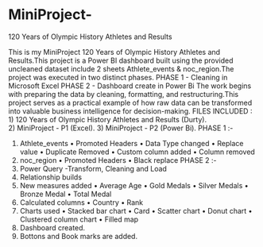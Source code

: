 # MiniProject-
120 Years of Olympic History Athletes and Results 

This is my MiniProject 120 Years of Olympic History Athletes and Results.This project is a Power BI dashboard built using the provided uncleaned dataset include 2 sheets Athlete_events & noc_region.The project was executed in two distinct phases.
PHASE 1 - Cleaning in Microsoft Excel
PHASE 2 - Dashboard create in Power Bi
The work begins with preparing the data by cleaning, formatting, and restructuring.This project serves as a practical example of how raw data can be transformed into valuable business intelligence for decision-making.
FILES INCLUDED : 1) 120 Years of Olympic History Athletes and Results (Durty).  
                 2) MiniProject - P1 (Excel).
                 3) MiniProject - P2 (Power Bi).
PHASE 1 :-
1) Athlete_events
    • Promoted Headers
    • Data Type changed
    • Replace value
    • Duplicate Removed
    • Custom column added
    • Column removed
2) noc_region
    • Promoted Headers
    • Black replace
PHASE 2 :-
1)	Power Query -Transform, Cleaning and Load
2)	Relationship builds
3)	New measures added
    •	Average Age
    •	Gold Medals
    •	Silver Medals
    •	Bronze Medal
    •	Total Medal 
4) Calculated columns
    •	Country
    •	Rank
5) Charts used
   •	Stacked bar chart
   •	Card
   •	Scatter chart
   •	Donut chart
   •	Clustered column chart
   •	Filled map
6) Dashboard created.
7) Bottons and Book marks are added.

